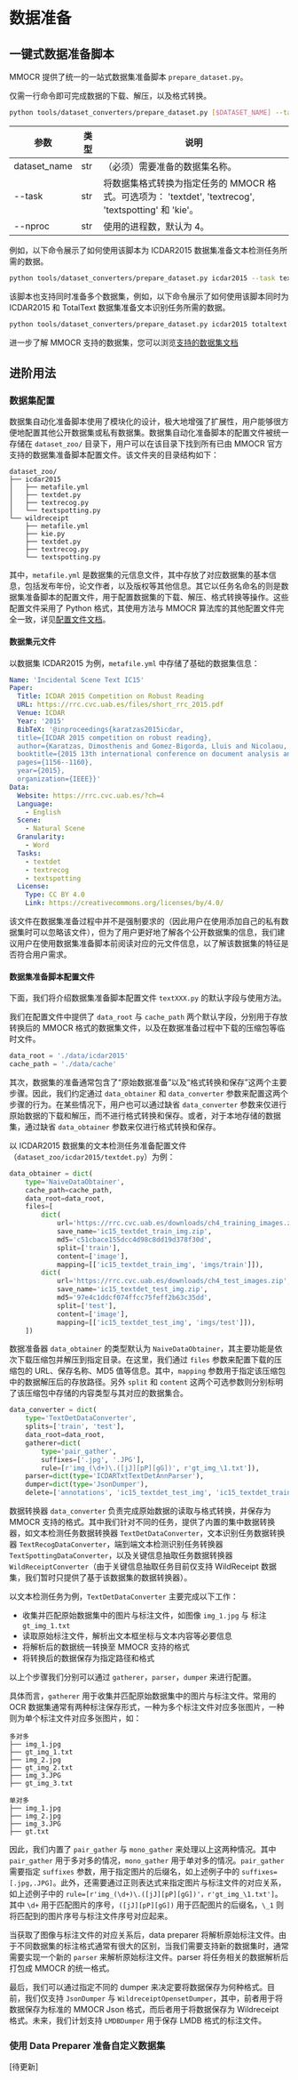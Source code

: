 # 数据准备

## 一键式数据准备脚本

MMOCR 提供了统一的一站式数据集准备脚本 `prepare_dataset.py`。

仅需一行命令即可完成数据的下载、解压，以及格式转换。

```bash
python tools/dataset_converters/prepare_dataset.py [$DATASET_NAME] --task [$TASK] --nproc [$NPROC]
```

| 参数         | 类型 | 说明                                                                                                  |
| ------------ | ---- | ----------------------------------------------------------------------------------------------------- |
| dataset_name | str  | （必须）需要准备的数据集名称。                                                                        |
| --task       | str  | 将数据集格式转换为指定任务的 MMOCR 格式。可选项为： 'textdet', 'textrecog', 'textspotting' 和 'kie'。 |
| --nproc      | str  | 使用的进程数，默认为 4。                                                                              |

例如，以下命令展示了如何使用该脚本为 ICDAR2015 数据集准备文本检测任务所需的数据。

```bash
python tools/dataset_converters/prepare_dataset.py icdar2015 --task textdet
```

该脚本也支持同时准备多个数据集，例如，以下命令展示了如何使用该脚本同时为 ICDAR2015 和 TotalText 数据集准备文本识别任务所需的数据。

```bash
python tools/dataset_converters/prepare_dataset.py icdar2015 totaltext --task textrecog
```

进一步了解 MMOCR 支持的数据集，您可以浏览[支持的数据集文档](./datasetzoo.md)

## 进阶用法

### 数据集配置

数据集自动化准备脚本使用了模块化的设计，极大地增强了扩展性，用户能够很方便地配置其他公开数据集或私有数据集。数据集自动化准备脚本的配置文件被统一存储在 `dataset_zoo/` 目录下，用户可以在该目录下找到所有已由 MMOCR 官方支持的数据集准备脚本配置文件。该文件夹的目录结构如下：

```text
dataset_zoo/
├── icdar2015
│   ├── metafile.yml
│   ├── textdet.py
│   ├── textrecog.py
│   └── textspotting.py
└── wildreceipt
    ├── metafile.yml
    ├── kie.py
    ├── textdet.py
    ├── textrecog.py
    └── textspotting.py
```

其中，`metafile.yml` 是数据集的元信息文件，其中存放了对应数据集的基本信息，包括发布年份，论文作者，以及版权等其他信息。其它以任务名命名的则是数据集准备脚本的配置文件，用于配置数据集的下载、解压、格式转换等操作。这些配置文件采用了 Python 格式，其使用方法与 MMOCR 算法库的其他配置文件完全一致，详见[配置文件文档](../config.md)。

#### 数据集元文件

以数据集 ICDAR2015 为例，`metafile.yml` 中存储了基础的数据集信息：

```yaml
Name: 'Incidental Scene Text IC15'
Paper:
  Title: ICDAR 2015 Competition on Robust Reading
  URL: https://rrc.cvc.uab.es/files/short_rrc_2015.pdf
  Venue: ICDAR
  Year: '2015'
  BibTeX: '@inproceedings{karatzas2015icdar,
  title={ICDAR 2015 competition on robust reading},
  author={Karatzas, Dimosthenis and Gomez-Bigorda, Lluis and Nicolaou, Anguelos and Ghosh, Suman and Bagdanov, Andrew and Iwamura, Masakazu and Matas, Jiri and Neumann, Lukas and Chandrasekhar, Vijay Ramaseshan and Lu, Shijian and others},
  booktitle={2015 13th international conference on document analysis and recognition (ICDAR)},
  pages={1156--1160},
  year={2015},
  organization={IEEE}}'
Data:
  Website: https://rrc.cvc.uab.es/?ch=4
  Language:
    - English
  Scene:
    - Natural Scene
  Granularity:
    - Word
  Tasks:
    - textdet
    - textrecog
    - textspotting
  License:
    Type: CC BY 4.0
    Link: https://creativecommons.org/licenses/by/4.0/
```

该文件在数据集准备过程中并不是强制要求的（因此用户在使用添加自己的私有数据集时可以忽略该文件），但为了用户更好地了解各个公开数据集的信息，我们建议用户在使用数据集准备脚本前阅读对应的元文件信息，以了解该数据集的特征是否符合用户需求。

#### 数据集准备脚本配置文件

下面，我们将介绍数据集准备脚本配置文件 `textXXX.py` 的默认字段与使用方法。

我们在配置文件中提供了 `data_root` 与 `cache_path` 两个默认字段，分别用于存放转换后的 MMOCR 格式的数据集文件，以及在数据准备过程中下载的压缩包等临时文件。

```python
data_root = './data/icdar2015'
cache_path = './data/cache'
```

其次，数据集的准备通常包含了“原始数据准备”以及“格式转换和保存”这两个主要步骤。因此，我们约定通过 `data_obtainer` 和 `data_converter` 参数来配置这两个步骤的行为。在某些情况下，用户也可以通过缺省 `data_converter` 参数来仅进行原始数据的下载和解压，而不进行格式转换和保存。或者，对于本地存储的数据集，通过缺省 `data_obtainer` 参数来仅进行格式转换和保存。

以 ICDAR2015 数据集的文本检测任务准备配置文件（`dataset_zoo/icdar2015/textdet.py`）为例：

```python
data_obtainer = dict(
    type='NaiveDataObtainer',
    cache_path=cache_path,
    data_root=data_root,
    files=[
        dict(
            url='https://rrc.cvc.uab.es/downloads/ch4_training_images.zip',
            save_name='ic15_textdet_train_img.zip',
            md5='c51cbace155dcc4d98c8dd19d378f30d',
            split=['train'],
            content=['image'],
            mapping=[['ic15_textdet_train_img', 'imgs/train']]),
        dict(
            url='https://rrc.cvc.uab.es/downloads/ch4_test_images.zip',
            save_name='ic15_textdet_test_img.zip',
            md5='97e4c1ddcf074ffcc75feff2b63c35dd',
            split=['test'],
            content=['image'],
            mapping=[['ic15_textdet_test_img', 'imgs/test']]),
    ])
```

数据准备器 `data_obtainer` 的类型默认为 `NaiveDataObtainer`，其主要功能是依次下载压缩包并解压到指定目录。在这里，我们通过 `files` 参数来配置下载的压缩包的 URL、保存名称、MD5 值等信息。其中，`mapping` 参数用于指定该压缩包中的数据解压后的存放路径。另外 `split` 和 `content` 这两个可选参数则分别标明了该压缩包中存储的内容类型与其对应的数据集合。

```python
data_converter = dict(
    type='TextDetDataConverter',
    splits=['train', 'test'],
    data_root=data_root,
    gatherer=dict(
        type='pair_gather',
        suffixes=['.jpg', '.JPG'],
        rule=[r'img_(\d+)\.([jJ][pP][gG])', r'gt_img_\1.txt']),
    parser=dict(type='ICDARTxtTextDetAnnParser'),
    dumper=dict(type='JsonDumper'),
    delete=['annotations', 'ic15_textdet_test_img', 'ic15_textdet_train_img'])
```

数据转换器 `data_converter` 负责完成原始数据的读取与格式转换，并保存为 MMOCR 支持的格式。其中我们针对不同的任务，提供了内置的集中数据转换器，如文本检测任务数据转换器 `TextDetDataConverter`，文本识别任务数据转换器 `TextRecogDataConverter`，端到端文本检测识别任务转换器 `TextSpottingDataConverter`，以及关键信息抽取任务数据转换器 `WildReceiptConverter`（由于关键信息抽取任务目前仅支持 WildReceipt 数据集，我们暂时只提供了基于该数据集的数据转换器）。

以文本检测任务为例，`TextDetDataConverter` 主要完成以下工作：

- 收集并匹配原始数据集中的图片与标注文件，如图像 `img_1.jpg` 与 标注 `gt_img_1.txt`
- 读取原始标注文件，解析出文本框坐标与文本内容等必要信息
- 将解析后的数据统一转换至 MMOCR 支持的格式
- 将转换后的数据保存为指定路径和格式

以上个步骤我们分别可以通过 `gatherer`，`parser`，`dumper` 来进行配置。

具体而言，`gatherer` 用于收集并匹配原始数据集中的图片与标注文件。常用的 OCR 数据集通常有两种标注保存形式，一种为多个标注文件对应多张图片，一种则为单个标注文件对应多张图片，如：

```text
多对多
├── img_1.jpg
├── gt_img_1.txt
├── img_2.jpg
├── gt_img_2.txt
├── img_3.JPG
├── gt_img_3.txt

单对多
├── img_1.jpg
├── img_2.jpg
├── img_3.JPG
├── gt.txt
```

因此，我们内置了 `pair_gather` 与 `mono_gather` 来处理以上这两种情况。其中 `pair_gather` 用于多对多的情况，`mono_gather` 用于单对多的情况。`pair_gather` 需要指定 `suffixes` 参数，用于指定图片的后缀名，如上述例子中的 `suffixes=[.jpg,.JPG]`。此外，还需要通过正则表达式来指定图片与标注文件的对应关系，如上述例子中的 `rule=[r'img_(\d+)\.([jJ][pP][gG])'，r'gt_img_\1.txt']`。其中 `\d+` 用于匹配图片的序号，`([jJ][pP][gG])` 用于匹配图片的后缀名，`\_1` 则将匹配到的图片序号与标注文件序号对应起来。

当获取了图像与标注文件的对应关系后，data preparer 将解析原始标注文件。由于不同数据集的标注格式通常有很大的区别，当我们需要支持新的数据集时，通常需要实现一个新的 `parser` 来解析原始标注文件。parser 将任务相关的数据解析后打包成 MMOCR 的统一格式。

最后，我们可以通过指定不同的 dumper 来决定要将数据保存为何种格式。目前，我们仅支持 `JsonDumper` 与 `WildreceiptOpensetDumper`，其中，前者用于将数据保存为标准的 MMOCR Json 格式，而后者用于将数据保存为 Wildreceipt 格式。未来，我们计划支持 `LMDBDumper` 用于保存 LMDB 格式的标注文件。

### 使用 Data Preparer 准备自定义数据集

\[待更新\]
